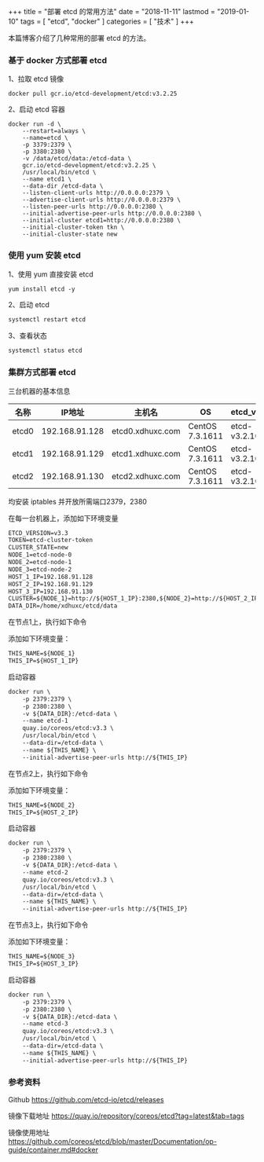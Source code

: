 +++
title = "部署 etcd 的常用方法"
date = "2018-11-11"
lastmod = "2019-01-10"
tags = [
    "etcd",
    "docker"
]
categories = [
    "技术"
]
+++

本篇博客介绍了几种常用的部署 etcd 的方法。

<!--more-->

### 基于 docker 方式部署 etcd
1、拉取 etcd 镜像
```angular2html
docker pull gcr.io/etcd-development/etcd:v3.2.25
```

2、启动 etcd 容器
```angular2html
docker run -d \
    --restart=always \
    --name=etcd \
    -p 3379:2379 \
    -p 3380:2380 \
    -v /data/etcd/data:/etcd-data \
    gcr.io/etcd-development/etcd:v3.2.25 \
    /usr/local/bin/etcd \
    --name etcd1 \
    --data-dir /etcd-data \
    --listen-client-urls http://0.0.0.0:2379 \
    --advertise-client-urls http://0.0.0.0:2379 \
    --listen-peer-urls http://0.0.0.0:2380 \
    --initial-advertise-peer-urls http://0.0.0.0:2380 \
    --initial-cluster etcd1=http://0.0.0.0:2380 \
    --initial-cluster-token tkn \
    --initial-cluster-state new
```

### 使用 yum 安装 etcd
1、使用 yum 直接安装 etcd
```markdown
yum install etcd -y
```

2、启动 etcd 
```markdown
systemctl restart etcd 
```

3、查看状态
```markdown
systemctl status etcd
```

### 集群方式部署 etcd

三台机器的基本信息

名称 | IP地址 | 主机名 | OS | etcd_version
---|---|---|---|---
etcd0 | 192.168.91.128 | etcd0.xdhuxc.com | CentOS 7.3.1611 | etcd-v3.2.10
etcd1 | 192.168.91.129 | etcd1.xdhuxc.com | CentOS 7.3.1611 | etcd-v3.2.10
etcd2 | 192.168.91.130 | etcd2.xdhuxc.com | CentOS 7.3.1611 | etcd-v3.2.10

均安装 iptables 并开放所需端口2379，2380

在每一台机器上，添加如下环境变量
```markdown
ETCD_VERSION=v3.3
TOKEN=etcd-cluster-token
CLUSTER_STATE=new
NODE_1=etcd-node-0
NODE_2=etcd-node-1
NODE_3=etcd-node-2
HOST_1_IP=192.168.91.128
HOST_2_IP=192.168.91.129
HOST_3_IP=192.168.91.130
CLUSTER=${NODE_1}=http://${HOST_1_IP}:2380,${NODE_2}=http://${HOST_2_IP}:2380,${NODE_3}=http://${HOST_3_IP}:2380
DATA_DIR=/home/xdhuxc/etcd/data
```
在节点1上，执行如下命令

添加如下环境变量：
```markdown
THIS_NAME=${NODE_1}
THIS_IP=${HOST_1_IP}
```
启动容器
```markdown
docker run \
    -p 2379:2379 \
    -p 2380:2380 \
    -v ${DATA_DIR}:/etcd-data \
    --name etcd-1
    quay.io/coreos/etcd:v3.3 \
    /usr/local/bin/etcd \
    --data-dir=/etcd-data \
    --name ${THIS_NAME} \
    --initial-advertise-peer-urls http://${THIS_IP}
```

在节点2上，执行如下命令

添加如下环境变量：
```markdown
THIS_NAME=${NODE_2}
THIS_IP=${HOST_2_IP}
```
启动容器
```markdown
docker run \
    -p 2379:2379 \
    -p 2380:2380 \
    -v ${DATA_DIR}:/etcd-data \
    --name etcd-2
    quay.io/coreos/etcd:v3.3 \
    /usr/local/bin/etcd \
    --data-dir=/etcd-data \
    --name ${THIS_NAME} \
    --initial-advertise-peer-urls http://${THIS_IP}
```

在节点3上，执行如下命令

添加如下环境变量：
```markdown
THIS_NAME=${NODE_3}
THIS_IP=${HOST_3_IP}
```
启动容器
```markdown
docker run \
    -p 2379:2379 \
    -p 2380:2380 \
    -v ${DATA_DIR}:/etcd-data \
    --name etcd-3
    quay.io/coreos/etcd:v3.3 \
    /usr/local/bin/etcd \
    --data-dir=/etcd-data \
    --name ${THIS_NAME} \
    --initial-advertise-peer-urls http://${THIS_IP}
```

### 参考资料

Github https://github.com/etcd-io/etcd/releases

镜像下载地址 https://quay.io/repository/coreos/etcd?tag=latest&tab=tags

镜像使用地址 https://github.com/coreos/etcd/blob/master/Documentation/op-guide/container.md#docker
